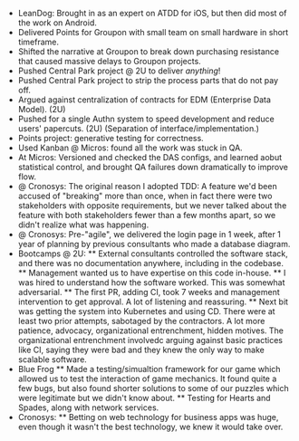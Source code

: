 
* LeanDog: Brought in as an expert on ATDD for iOS, but then did most of the work on Android.
* Delivered Points for Groupon with small team on small hardware in short timeframe.
* Shifted the narrative at Groupon to break down purchasing resistance that caused massive delays to Groupon projects.
* Pushed Central Park project @ 2U to deliver _anything_!
* Pushed Central Park project to strip the process parts that do not pay off.
* Argued against centralization of contracts for EDM (Enterprise Data Model). (2U)
* Pushed for a single Authn system to speed development and reduce users' papercuts. (2U)  (Separation of interface/implementation.)
* Points project: generative testing for correctness.
* Used Kanban @ Micros: found all the work was stuck in QA.
* At Micros: Versioned and checked the DAS configs, and learned aobut statistical control, and brought QA failures down dramatically to improve flow.
* @ Cronosys: The original reason I adopted TDD: A feature we'd been accused of "breaking" more than once, when in fact there were two stakeholders with opposite requirements, but we never talked about the feature with both stakeholders fewer than a few months apart, so we didn't realize what was happening.
* @ Cronosys: Pre-"agile", we delivered the login page in 1 week, after 1 year of planning by previous consultants who made a database diagram.
* Bootcamps @ 2U:
** External consultants controlled the software stack, and there was no documentation anywhere, including in the codebase.
** Management wanted us to have expertise on this code in-house.
** I was hired to understand how the software worked.  This was somewhat adversarial.
** The first PR, adding CI, took 7 weeks and management intervention to get approval.  A lot of listening and reassuring.
** Next bit was getting the system into Kubernetes and using CD.  There were at least two prior attempts, sabotaged by the contractors.  A lot more patience, advocacy, organizational entrenchment, hidden motives.  The organizational entrenchment involvedc arguing against basic practices like CI, saying they were bad and they knew the only way to make scalable software.
* Blue Frog
** Made a testing/simualtion framework for our game which allowed us to test the interaction of game mechanics.  It found quite a few bugs, but also found shorter solutions to some of our puzzles which were legitimate but we didn't know about.
** Testing for Hearts and Spades, along with network services.
* Cronosys:
** Betting on web technology for business apps was huge, even though it wasn't the best technology, we knew it would take over.
